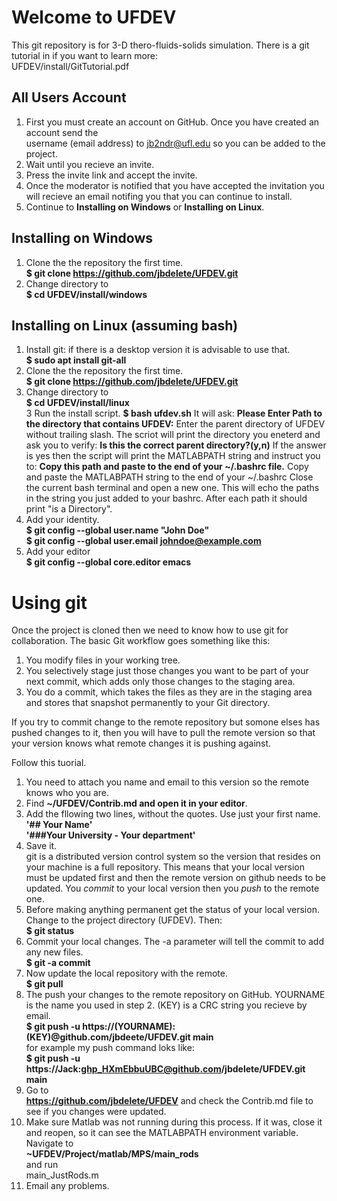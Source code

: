 # Welcome to UFDEV
This git repository is for 3-D thero-fluids-solids simulation.
There is a git tutorial in if you want to learn more:\
	UFDEV/install/GitTutorial.pdf
## All Users Account
1. First you must create an account on GitHub. Once you have created an account send the\
   username (email address) to jb2ndr@ufl.edu so you can be added to the project.
2. Wait until you recieve an invite.
3. Press the invite link and accept the invite.
4. Once the moderator is notified that you have accepted the invitation you will recieve an email notifing you that you can continue to install.
5. Continue to **Installing on Windows** or **Installing on Linux**.
 
## Installing on Windows
1. Clone the the repository the first time.\
  **$ git clone https://github.com/jbdelete/UFDEV.git**
2. Change directory to\
  **$ cd UFDEV/install/windows**

## Installing on Linux (assuming bash)
1. Install git: if there is a desktop version it is advisable to use that.\
  **$ sudo apt install git-all**
1. Clone the the repository the first time.\
  **$ git clone https://github.com/jbdelete/UFDEV.git**
2. Change directory to\
  **$ cd UFDEV/install/linux**\
3 Run the install script.
  **$ bash ufdev.sh**
   It will ask:
   	**Please Enter Path to the directory that contains UFDEV:**
   Enter the parent directory of UFDEV without trailing slash.
   The scriot will print the directory you eneterd and ask you to verify:
   	**Is this the correct parent directory?(y,n)** 
   If the answer is yes then the script will print the MATLABPATH string
   and instruct you to:
   	**Copy this path and paste to the end of your ~/.bashrc file.**
   Copy and paste the MATLABPATH string to the end of your ~/.bashrc
   Close the current bash terminal and open a new one. This will echo the paths in the string you just added to your bashrc.
   After each path it should print "is a Directory".
4. Add your identity.\
	**$ git config --global user.name "John Doe"**\
	**$ git config --global user.email johndoe@example.com**
5. Add your editor\
	**$ git config --global core.editor emacs**
	
# Using git

Once the project is cloned then we need to know how to use git for collaboration.
The basic Git workflow goes something like this:
1. You modify files in your working tree.
2. You selectively stage just those changes you want to be part of your next commit, which adds
only those changes to the staging area.
3. You do a commit, which takes the files as they are in the staging area and stores that snapshot
permanently to your Git directory.

If you try to commit change to the remote repository but somone elses has
pushed changes to it, then you will have to pull the remote version so that your version 
knows what remote changes it is pushing against.

Follow this tuorial.

1. You need to attach you name and email to this version so the remote knows who you are.
1. Find
   **~/UFDEV/Contrib.md and open it in your editor**.
3. Add the fllowing two lines, without the quotes. Use just your first name.\
	**'## Your Name'**\
	**'###Your University - Your department'**
4. Save it.\
	git is a distributed version control system so the version that resides on your machine is a full repository.
	This means that your local version must be updated first and then the remote version on github needs to be updated.
	You *commit* to your local version then you *push* to the remote one.
5. Before making anything permanent get the status of your local version. Change to the project directory (UFDEV). Then:\
   **$ git status**
6. Commit your local changes. The -a parameter will tell the commit to add any new files.\
   **$ git -a commit** 
7. Now update the local repository with the remote.\
   **$ git pull**
8. The push your changes to the remote repository on GitHub. YOURNAME is the name you used in step 2.
   (KEY) is a CRC string you recieve by email. \
   **$ git push -u https://(YOURNAME):(KEY)@github.com/jbdeete/UFDEV.git main**\
   for example my push command loks like:\
   **$ git push -u https://Jack:ghp_HXmEbbuUBC@github.com/jbdelete/UFDEV.git main**
9. Go to\
   **https://github.com/jbdelete/UFDEV**
   and check the Contrib.md file to see if you changes were updated.
10. Make sure Matlab was not running during this process. If it was, close it and reopen, so it can see the MATLABPATH environment variable.
    Navigate to\
   	**~UFDEV/Project/matlab/MPS/main_rods**\
   and run\
	main_JustRods.m
11. Email any problems.
    

   


 

